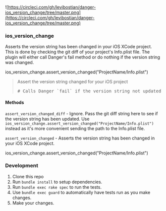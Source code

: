 ![https://circleci.com/gh/levibostian/danger-ios_version_change/tree/master.png](https://circleci.com/gh/levibostian/danger-ios_version_change/tree/master.png)


### ios_version_change

Asserts the version string has been changed in your iOS XCode project.
This is done by checking the git diff of your project's Info.plist file.
The plugin will either call Danger's fail method or do nothing if the version string was changed.

  ios_version_change.assert_version_changed("ProjectName/Info.plist")

<blockquote>Assert the version string changed for your iOS project
  <pre># Calls Danger `fail` if the version string not updated or nothing if it has changed.</pre>
</blockquote>





#### Methods

`assert_version_changed_diff` - Ignore. Pass the git diff string here to see if the version string has been updated. Use `ios_version_change.assert_version_changed("ProjectName/Info.plist")` instead as it's more convenient sending the path to the Info.plist file.

`assert_version_changed` - Asserts the version string has been changed in your iOS XCode project.

  ios_version_change.assert_version_changed("ProjectName/Info.plist")




### Development

1. Clone this repo
2. Run `bundle install` to setup dependencies.
3. Run `bundle exec rake spec` to run the tests.
4. Use `bundle exec guard` to automatically have tests run as you make changes.
5. Make your changes.
